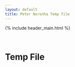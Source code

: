 ```yaml
---
layout: default
title: Peter Noronha Temp file
---
```


{% include header_main.html %}

<div style="clear:both">&nbsp;</div>

<h1>Temp File</h1>

